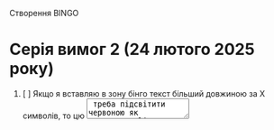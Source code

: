 Створення BINGO

# Серія вимог 2 (24 лютого 2025 року)

1. [ ] Якщо я вставляю в зону бінго текст більший довжиною за Х символів, то цю <textarea> треба підсвітити червоною як помилкову
2. [ ] Реалізувати **автоматичне** масштабування тексту так, щоб він не змінював розмір клітинки бінго
3. [ ] Коли я знаходжуся в режимі автора, я маю додаткову кнопку "Поділитися" яка дозволяє скопіювати посилання на сторінку в буфер обміну
4. [ ] Якщо відкрити сторінку за посиланням де завгодно (на іншому комп'ютері, в анонімній вкладці, у тому самому браузері) - відкривається бінго, яке було поширене на кроці 1
5. [ ] Різні посилання зберігають різний стан бінго (дивись вимогу 10 у 1 серії)
    * Тобто я можу мати дві відкриті вкладки з заповненням двох різних бінго одночасно і оновлення обох працюватиме коректно
6. [ ] Обробка
7. [ ] Змінити зберігання стану поточного бінго що редагується з locaStorage (вимога 10 у 1 серії) на хеш URL (не зберігати нічого в localStorage)
8. [ ] Додати логіку: URL має оновлюватися коли ми виходимо з редагування клітинки **якщо** в нас немає помилок (вимога 8 у 1 серії, вимога 1 у цій серії)
9. [ ] Реалізувати логіку: якщо вмістом клітинки є текст "*" - то вона завжди обрана (її не можна вимкнути)
10. [ ] Реалізувати "фавіконку": коли бінго в процесі - жовтий квадрат, коли бінго завершено - зелений квадрат, коли бінго має помилки - червоний квадрат


# Серія вимог 1 (17 лютого 2025 року)

1. [x] Якщо перемикач "режим автора" не активовано, то клік по комірці приводить до її вибору (клас `selected`)
2. [ ] Виділення будь-яких 5 елементів по горизонталі, вертикалі **або диагоналі** повинно приводити до відображення повідомлення "BINGO!" внизу і кнопки "почати знову" (зверніть увагу, кнопка і сама панель вже є в HTML)
3. [ ] Натискання кнопки "почати знову" має приховувати панель з відображенням "BINGO!" і очищати таблицю
4. [ ] Активація перемикача "режим автора" має прибирати виділення елементів та виграша
5. [ ] В режимі автора клік по комірці не має призводити до її виділення
6. [ ] В режимі автора клік по комірці має приводити до її перетворення в `<textarea>` з текстом, що на даний момент присутній в комірці
7. [ ] Клік поза `<textarea>` яку ми редагуємо, має перетворити її назад в текст, що на даний момент присутній в `<textarea>`
8. [ ] Якщо на сторінці в режимі автора знаходяться дві комірки з однаковим текстом, то вони мають бути підсвічені червоним (клас `error` в CSS)
9. [ ] При спробі оновлення сторінки, якщо ми знаходимося в режимі автора і редагуємо комірку ми маємо вивести попередження про незбережені дані
10. [ ] При оновленні сторінки всі внесені вами зміни мають бути збережені (шляхом збереження їх в localStorage)

Матеріали до серії вимог:
  * [createElement](https://developer.mozilla.org/en-US/docs/Web/API/Document/createElement)
  * [addEventListener](https://developer.mozilla.org/en-US/docs/Web/API/EventTarget/addEventListener)
  * [submit](https://developer.mozilla.org/en-US/docs/Web/API/HTMLFormElement/submit)
  * [beforeunload](https://developer.mozilla.org/en-US/docs/Web/API/Window/beforeunload_event)
  * [confirm](https://developer.mozilla.org/en-US/docs/Web/API/Window/confirm)
  * [localStorage](https://developer.mozilla.org/en-US/docs/Web/API/Window/localStorage)
  * [JSON.stringify](https://developer.mozilla.org/en-US/docs/Web/JavaScript/Reference/Global_Objects/JSON/stringify)
  * [JSON.parse](https://developer.mozilla.org/en-US/docs/Web/JavaScript/Reference/Global_Objects/JSON/parse)
